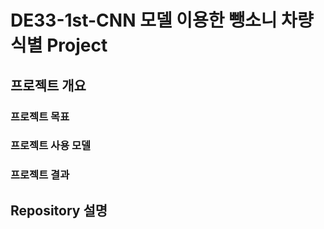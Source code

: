 # DE33-1st-CNN 모델 이용한 뺑소니 차량 식별 Project

## 프로젝트 개요

### 프로젝트 목표
### 프로젝트 사용 모델
### 프로젝트 결과 

## Repository 설명
